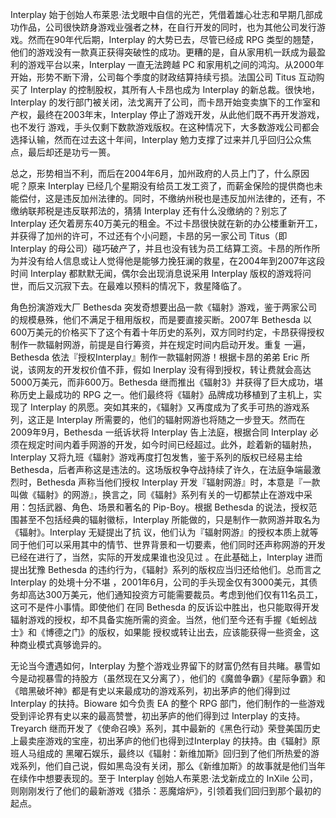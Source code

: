 Interplay 始于创始人布莱恩·法戈眼中自信的光芒，凭借着雄心壮志和早期几部成功作品，公司很快跻身游戏业强者之林，在自行开发的同时，也为其他公司发行游
戏。然而在90年代后期，Interplay 的大势已去，尽管已经成 RPG
类型的翘楚，他们的游戏没有一款真正获得突破性的成功。更糟的是，自从家用机一跃成为最盈利的游戏平台以来，Interplay 一直无法跨越 PC
和家用机之间的鸿沟。从2000年开始，形势不断下滑，公司每个季度的财政结算持续亏损。法国公司 Titus 互动购买了 Interplay
的控制股权，其所有人卡昂也成为 Interplay 的新总裁。很快地，Interplay
的发行部门被关闭，法戈离开了公司，而卡昂开始变卖旗下的工作室和产权，最终在2003年末，Interplay 停止了游戏开发，从此他们既不再开发游戏，也不发行
游戏，手头仅剩下数款游戏版权。在这种情况下，大多数游戏公司都会选择认输，然而在过去这十年间，Interplay
勉力支撑了过来并几乎回归公众焦点，最后却还是功亏一篑。

  

总之，形势相当不利，而后在2004年6月，加州政府的人员上门了，什么原因呢？原来 Interplay
已经几个星期没有给员工发工资了，而薪金保险的提供商也未能偿付，这是违反加州法律的。同时，不缴纳州税也是违反加州法律的，还有，不缴纳联邦税是违反联邦法的，猜猜
Interplay 还有什么没缴纳的？别忘了 Interplay
还欠着房东40万美元的租金。不过卡昂很快就在新的办公楼重新开工，并获得了加州的许可，不过还有个小问题，卡昂的另一家公司 Titus（即 Interplay
的母公司）碰巧破产了，并且也没有钱为员工结算工资。卡昂的所作所为并没有给人信息或让人觉得他是能够力挽狂澜的救星，在2004年到2007年这段时间
Interplay 都默默无闻，偶尔会出现消息说采用 Interplay 版权的游戏将问世，而后又沉寂下去。在最难以预料的情况下，救星降临了。

  

角色扮演游戏大厂 Bethesda 突发奇想要出品一款《辐射》游戏，鉴于两家公司的规模悬殊，他们不满足于租用版权，而是要直接买断。2007年
Bethesda 以600万美元的价格买下了这个有着十年历史的系列，双方同时约定，卡昂获得授权制作一款辐射网游，前提是自行筹资，并在规定时间内启动开发。重复
一遍，Bethesda 依法『授权Interplay』制作一款辐射网游！根据卡昂的弟弟 Eric 所说，该网友的开发权价值不菲，假如 Inerplay
没有得到授权，转让费就会高达5000万美元，而非600万。Bethesda 继而推出《辐射3》并获得了巨大成功，堪称历史上最成功的 RPG
之一。他们最终将《辐射》品牌成功移植到了主机上，实现了 Interplay 的夙愿。突如其来的，《辐射》又再度成为了炙手可热的游戏系列，这正是
Interplay 所需要的，他们的辐射网游也将随之一步登天。然而在2009年9月，Bethesda 一纸诉状将 Interplay 告上法庭，根据合同
Interplay 必须在规定时间内着手网游的开发，如今时间已经超过。此外，趁着新的辐射热，Interplay
又将九班《辐射》游戏再度打包发售，鉴于系列的版权已经易主给
Bethesda，后者声称这是违法的。这场版权争夺战持续了许久，在法庭争端最激烈时，Bethesda 声称当他们授权 Interplay
开发『辐射网游』时，本意是『一款叫做《辐射》的网游』，换言之，同《辐射》系列有关的一切都禁止在游戏中采用：包括武器、角色、场景和著名的 Pip-Boy。根据
Bethesda 的说法，授权范围甚至不包括经典的辐射徽标，Interplay 所能做的，只是制作一款网游并取名为《辐射》。Interplay 无疑提出了抗
议，他们认为『辐射网游』的授权本质上就等同于他们可以采用其中的情节、世界背景和一切要素，他们同时还声称网游的开发已经在进行了，当然，实际的开发成果谁也没见过
。在此基础上，Interplay 进而提出犹豫 Bethesda 的违约行为，《辐射》系列的版权应当归还给他们。总而言之 Interplay 的处境十分不堪
，2001年6月，公司的手头现金仅有3000美元，其债务却高达300万美元，他们通知投资方可能需要裁员。考虑到他们仅有11名员工，这可不是件小事情。即使他们
在同 Bethesda 的反诉讼中胜出，也只能取得开发辐射游戏的授权，却不具备实施所需的资金。当然，他们至今还有手握《蚯蚓战士》和《博德之门》的版权，如果能
授权或转让出去，应该能获得一些资金，这种商业模式真够诡异的。

  

无论当今遭遇如何，Interplay 为整个游戏业界留下的财富仍然有目共睹。暴雪如今是动视暴雪的持股方（虽然现在又分离了），他们的《魔兽争霸》《星际争霸》和
《暗黑破坏神》都是有史以来最成功的游戏系列，初出茅庐的他们得到过 Interplay 的扶持。Bioware 如今负责 EA 的整个 RPG
部门，他们制作的一些游戏受到评论界有史以来的最高赞誉，初出茅庐的他们得到过 Interplay 的支持。Treyarch
继而开发了《使命召唤》系列，其中最新的《黑色行动》荣登美国历史上最卖座游戏的宝座，初出茅庐的他们也得到过Interplay 的扶持。由《辐射》原班人马组成的
黑曜石娱乐，最终以《辐射：新维加斯》回归到了他们所热爱的游戏系列，他们自己说，假如黑岛没有关闭，那么《新维加斯》的故事就是他们当年在续作中想要表现的。至于
Interplay 创始人布莱恩·法戈新成立的 InXile 公司，则刚刚发行了他们的最新游戏《猎杀：恶魔熔炉》，引领着我们回归到那个最初的起点。

